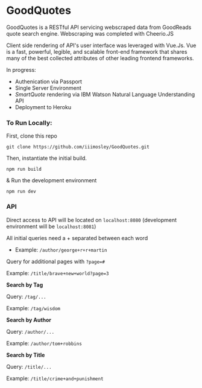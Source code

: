 # GoodQuotes

GoodQuotes is a RESTful API servicing webscraped data from GoodReads quote search engine. Webscraping was completed with Cheerio.JS

Client side rendering of API's user interface was leveraged with Vue.Js. Vue is a fast, powerful, legible, and scalable front-end framework that shares many of the best collected attributes of other leading frontend frameworks.

In progress: 
+ Authenication via Passport
+ Single Server Environment
+ _SmartQuote_ rendering via IBM Watson Natural Language Understanding API
+ Deployment to Heroku

### To Run Locally:
First, clone this repo
```
git clone https://github.com/iiimosley/GoodQuotes.git
```
Then, instantiate the initial build.
```
npm run build
```
& Run the development environment
```
npm run dev
```

### API
Direct access to API will be located on `localhost:8080` (development environment will be `localhost:8081`)

All initial queries need a + separated between each word

+ Example: `/author/george+r+r+martin`

Query for additional pages with `?page=#`

Example: `/title/brave+new+world?page=3`

**Search by Tag**

Query: `/tag/...`

Example: `/tag/wisdom`

**Search by Author**

Query: `/author/...`

Example: `/author/tom+robbins`

**Search by Title**

Query: `/title/...`

Example: `/title/crime+and+punishment`
